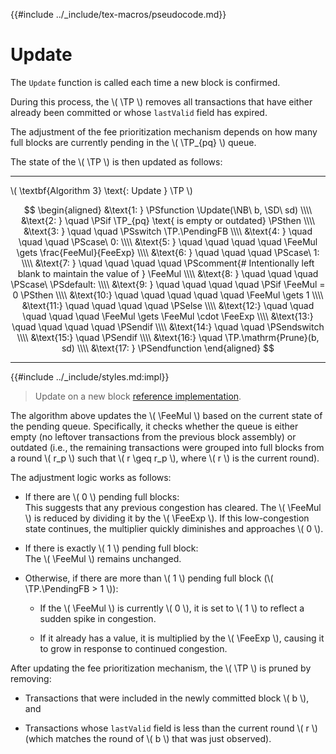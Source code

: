 {{#include ../_include/tex-macros/pseudocode.md}}

$$
\newcommand \TP {\mathrm{TxPool}}
\newcommand \NB {\mathrm{newBlock}}
\newcommand \SD {\mathrm{stateDelta}}
\newcommand \FeeMul {\mathrm{feeThresholdMultiplier}}
\newcommand \FeeExp {\mathrm{expFeeFactor}}
\newcommand \PendingFB {\mathrm{pendingFullBlocks}}
\newcommand \Update {\mathrm{Update}}
$$

# Update

The `Update` function is called each time a new block is confirmed.

During this process, the \\( \TP \\) removes all transactions that have either already
been committed or whose `lastValid` field has expired.

The adjustment of the fee prioritization mechanism depends on how many full blocks
are currently pending in the \\( \TP_{pq} \\) queue.

The state of the \\( \TP \\) is then updated as follows:

---

\\( \textbf{Algorithm 3} \text{: Update } \TP \\)

$$
\begin{aligned}
&\text{1: } \PSfunction \Update(\NB\ b, \SD\ sd) \\\\
&\text{2: } \quad \PSif \TP_{pq} \text{ is empty or outdated} \PSthen \\\\
&\text{3: } \quad \quad \PSswitch \TP.\PendingFB \\\\
&\text{4: } \quad \quad \quad \PScase\ 0: \\\\
&\text{5: } \quad \quad \quad \quad \FeeMul \gets \frac{FeeMul}{FeeExp} \\\\
&\text{6: } \quad \quad \quad \PScase\ 1: \\\\
&\text{7: } \quad \quad \quad \quad \PScomment{# Intentionally left blank to maintain the value of } \FeeMul \\\\
&\text{8: } \quad \quad \quad \PScase\ \PSdefault: \\\\
&\text{9: } \quad \quad \quad \quad \PSif \FeeMul = 0 \PSthen \\\\
&\text{10:} \quad \quad \quad \quad \quad \FeeMul \gets 1 \\\\
&\text{11:} \quad \quad \quad \quad \PSelse \\\\
&\text{12:} \quad \quad \quad \quad \quad \FeeMul \gets \FeeMul \cdot \FeeExp \\\\
&\text{13:} \quad \quad \quad \quad \PSendif \\\\
&\text{14:} \quad \quad \PSendswitch \\\\
&\text{15:} \quad \PSendif \\\\
&\text{16:} \quad \TP.\mathrm{Prune}(b, sd) \\\\
&\text{17: } \PSendfunction
\end{aligned}
$$

---

{{#include ../_include/styles.md:impl}}
> Update on a new block [reference implementation](https://github.com/algorand/go-algorand/blob/b6e5bcadf0ad3861d4805c51cbf3f695c38a93b7/data/pools/transactionPool.go#L532).

The algorithm above updates the \\( \FeeMul \\) based on the current state of the
pending queue. Specifically, it checks whether the queue is either empty (no leftover
transactions from the previous block assembly) or outdated (i.e., the remaining
transactions were grouped into full blocks from a round \\( r_p \\) such that
\\( r \geq r_p \\), where \\( r \\) is the current round).

The adjustment logic works as follows:

- If there are \\( 0 \\) pending full blocks:\
This suggests that any previous congestion has cleared. The \\( \FeeMul \\) is reduced
by dividing it by the \\( \FeeExp \\). If this low-congestion state continues, the
multiplier quickly diminishes and approaches \\( 0 \\).

- If there is exactly \\( 1 \\) pending full block:\
The \\( \FeeMul \\) remains unchanged.

- Otherwise, if there are more than \\( 1 \\) pending full block (\\( \TP.\PendingFB > 1 \\)):

  - If the \\( \FeeMul \\) is currently \\( 0 \\), it is set to \\( 1 \\) to reflect
  a sudden spike in congestion.

  - If it already has a value, it is multiplied by the \\( \FeeExp \\), causing it
  to grow in response to continued congestion.

After updating the fee prioritization mechanism, the \\( \TP \\) is pruned by removing:

- Transactions that were included in the newly committed block \\( b \\), and

- Transactions whose `lastValid` field is less than the current round \\( r \\)
(which matches the round of \\( b \\) that was just observed).